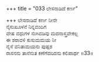 +++
title = "033 ಲೇಸನಾಡಿದೆ ಕರ್ಣ"

+++
ಲೇಸನಾಡಿದೆ ಕರ್ಣ ನೀನೇ   
ನೈಸುಖೂಳನೆ ನಿನ್ನವಂದಿಗ   
ವೇಷ ವಧುಗಳ ನುಗಿವಡಿವು ಮದನಾಸ್ತ್ರವೇಕಲ್ಲ   
ಈ ಶರಾವಳಿ ಕುಸುಮಮಯ ನೀ   
ನೈಸೆ ವನಿತಾಮಯನು ಪುಷ್ಪಶ   
ರಾಸನನು ತಾನೆನುತ ಕಣೆಗೆದರಿದನು ಕಲಿಪಾರ್ಥ       ॥33॥